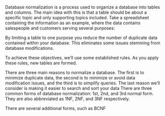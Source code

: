 Database normalization is a process used to organize a database into tables and columns.  The main idea with this is that a table should be about a specific topic and only supporting topics included. Take a spreadsheet containing the information as an example, where the data contains salespeople and customers serving several purposes:

By limiting a table to one purpose you reduce the number of duplicate data contained within your database. This eliminates some issues stemming from database modifications.

To achieve these objectives, we’ll use some established rules. As you apply these rules, new tables are formed.

There are three main reasons to normalize a database.  The first is to minimize duplicate data, the second is to minimize or avoid data modification issues, and the third is to simplify queries. 
The last reason we’ll consider is making it easier to search and sort your data
There are three common forms of database normalization: 1st, 2nd, and 3rd normal form. They are also abbreviated as 1NF, 2NF, and 3NF respectively. 

There are several additional forms, such as BCNF